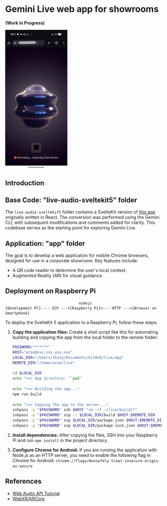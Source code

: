 # Gemini Live web app for showrooms

**(Work in Progress)**

<img src="docs/screenshot_pixel9a.jpg" width=200>

## Introduction

## Base Code: "live-audio-sveltekit5" folder

The `live-audio-sveltekit5` folder contains a SvelteKit version of [this app](https://aistudio.google.com/apps/bundled/live_audio?showPreview=true&showCode=true&showAssistant=false&_gl=1*1ugdznd*_ga*MjA1MDExODM5My4xNzU2MDE1MzMx*_ga_P1DBVKWT6V*czE3NTk5Mjc1MzYkbzIyJGcxJHQxNzU5OTI4MTEyJGo2MCRsMCRoMTY3NDY2MjA3..) originally written in React. The conversion was performed using the Gemini CLI, with subsequent modifications and comments added for clarity. This codebase serves as the starting point for exploring Gemini Live.

## Application: "app" folder

The goal is to develop a web application for mobile Chrome browsers, designed for use in a corporate showroom. Key features include:

- A QR code reader to determine the user's local context.
- Augmented Reality (AR) for visual guidance.

## Deployment on Raspberry Pi

```
                                 nodejs
[Development PC]---- SCP --->[Raspberry Pi]<--- HTTP --->[Browser on Smartphone]
```

To deploy the SvelteKit 5 application to a Raspberry Pi, follow these steps:

1.  **Copy the application files:**
   Create a shell script like this for automating building and copying the app from the local folder to the remote folder:
    ```bash
    PASSWORD="******"
    HOST="arao@xxx.xxx.xxx.xxx"
    LOCAL_DIR="/Users/shiny/Documents/GitHub/live/app"
    REMOTE_DIR="/home/arao/live"

    cd $LOCAL_DIR
    echo ">>> App directory: "`pwd`
    
    echo ">>> Building the app..."
    npm run build
    
    echo ">>> Copying the app to the server..."
    sshpass -p "$PASSWORD" ssh $HOST "rm -rf ~/live/build/*"
    sshpass -p "$PASSWORD" scp -r $LOCAL_DIR/build $HOST:$REMOTE_DIR
    sshpass -p "$PASSWORD" scp $LOCAL_DIR/package.json $HOST:$REMOTE_DIR
    sshpass -p "$PASSWORD" scp $LOCAL_DIR/package-lock.json $HOST:$REMOTE_DIR
    ```

3.  **Install dependencies:**
    After copying the files, SSH into your Raspberry Pi and run `npm install` in the project directory.

4.  **Configure Chrome for Android:**
    If you are running the application with Node.js as an HTTP server, you need to enable the following flag in Chrome for Android:
    `chrome://flags/#unsafely-treat-insecure-origin-as-secure`

## References

- [Web Audio API Tutorial](https://web-audio-api.firebaseapp.com/)
- [WebXR/ARCore](https://developers.google.com/ar/develop/webxr)










